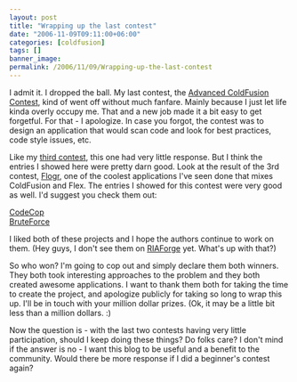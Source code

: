 ```yaml
---
layout: post
title: "Wrapping up the last contest"
date: "2006-11-09T09:11:00+06:00"
categories: [coldfusion]
tags: []
banner_image: 
permalink: /2006/11/09/Wrapping-up-the-last-contest
---
```


I admit it. I dropped the ball. My last contest, the <a href="http://ray.camdenfamily.com/index.cfm/2006/6/11/Advanced-ColdFusion-Contest-Announced">Advanced ColdFusion Contest</a>, kind of went off without much fanfare. Mainly because I just let life kinda overly occupy me. That and a new job made it a bit easy to get forgetful. For that - I apologize. In case you forgot, the contest was to design an application that would scan code and look for best practices, code style issues, etc.
<!--more-->
Like my <a href="http://ray.camdenfamily.com/index.cfm/2006/2/22/Advanced-Contest-Announced">third contest</a>, this one had very little response. But I think the entries I showed here were pretty darn good. Look at the result of the 3rd contest, <a href="http://flogr.riaforge.org/">Flogr</a>, one of the coolest applications I've seen done that mixes ColdFusion and Flex. The entries I showed for this contest were very good as well. I'd suggest you check them out:

<a href="http://ray.camdenfamily.com/index.cfm/2006/8/11/Advanced-ColdFusion-Contest-Entry-1-CodeCop">CodeCop</a><br>
<a href="http://ray.camdenfamily.com/index.cfm/2006/8/29/Advanced-ColdFusion-Contest-Entry-1-BruteForce">BruteForce</a>

I liked both of these projects and I hope the authors continue to work on them. (Hey guys, I don't see them on <a href="http://www.riaforge.org">RIAForge</a> yet. What's up with that?) 

So who won? I'm going to cop out and simply declare them both winners. They both took interesting approaches to the problem and they both created awesome applications. I want to thank them both for taking the time to create the project, and apologize publicly for taking so long to wrap this up. I'll be in touch with your million dollar prizes. (Ok, it may be a little bit less than a million dollars. :)

Now the question is - with the last two contests having very little participation, should I keep doing these things? Do folks care? I don't mind if the answer is no - I want this blog to be useful and a benefit to the community. Would there be more response if I did a beginner's contest again?